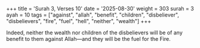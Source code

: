 +++
title = 'Surah 3, Verses 10'
date = '2025-08-30'
weight = 303
surah = 3
ayah = 10
tags = ["against", "allah", "benefit", "children", "disbeliever", "disbelievers", "fire", "fuel", "hell", "neither", "wealth"]
+++

Indeed, neither the wealth nor children of the disbelievers will be of any benefit to them against Allah—and they will be the fuel for the Fire.